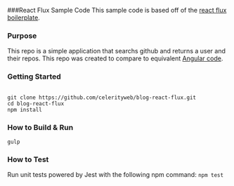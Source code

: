 ###React Flux Sample Code
This sample code is based off of the [react flux boilerplate](https://github.com/celerityweb/react-flux-boilerplate).
### Purpose
This repo is a simple application that searchs github and returns a user and their repos.  This repo was created to compare to equivalent [Angular code](https://github.com/celerityweb/blog-react-flux-angular).

### Getting Started
<code>
git clone https://github.com/celerityweb/blog-react-flux.git
cd blog-react-flux
npm install
</code>

### How to Build & Run
<code>gulp</code>


### How to Test
Run unit tests powered by Jest with the following npm command:
<code>npm test</code>
